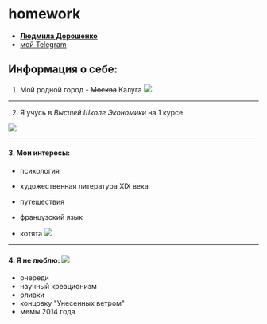 # homework

+ **[ Людмила Дорошенко ](mailto:mila.doroshenko99@gmail.com)**
+ [ мой Telegram ](https://t.me/mila99doroshenko)

## Информация о себе:
1. Мой родной город - ~~Москва~~ Калуга
![](http://comandir.com/upkeep/uploads/2017/08/kaluga_panorama.jpg.gif)   
***
2. Я учусь в *Высшей Школе Экономики* на 1 курсе 

![](https://pp.userapi.com/c626828/v626828700/4cc8/nOuPbkHiQmc.jpg)
***
#### 3. Мои интересы: 

 + психология
  
 + художественная литература XIX века
  
 + путешествия
  
 + французский язык 
  
 + котята 
![](http://www.bestwallpapers.net.ru/private/img/cats/cats_19.10.2010_bw_022.jpg) 
***
#### 4. Я не люблю: ![](https://vk.com/images/emoji/D83DDC94_2x.png) 

- очереди 
- научный креационизм 
- оливки 
- концовку "Унесенных ветром" 
- мемы 2014 года 
